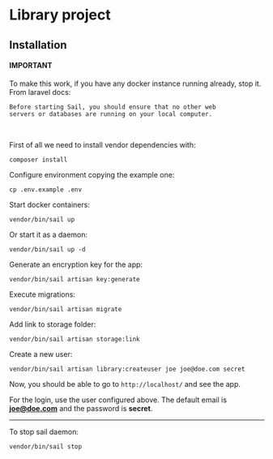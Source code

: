 # Library project

## Installation

#### IMPORTANT

To make this work, if you have any docker instance running already, stop it.<br>
From laravel docs: <br>

<code>Before starting Sail, you should ensure that no other web servers or databases are running on your local computer.</code>

<br>

First of all we need to install vendor dependencies with:
    
    composer install

Configure environment copying the example one:

    cp .env.example .env

Start docker containers:

    vendor/bin/sail up

Or start it as a daemon:

    vendor/bin/sail up -d

Generate an encryption key for the app:

    vendor/bin/sail artisan key:generate

Execute migrations:

    vendor/bin/sail artisan migrate

Add link to storage folder:

    vendor/bin/sail artisan storage:link

Create a new user:

    vendor/bin/sail artisan library:createuser joe joe@doe.com secret

Now, you should be able to go to <code>http://localhost/</code> and see the app.

For the login, use the user configured above. The default email is **joe@doe.com** and the password is **secret**.

<hr>

To stop sail daemon:

    vendor/bin/sail stop